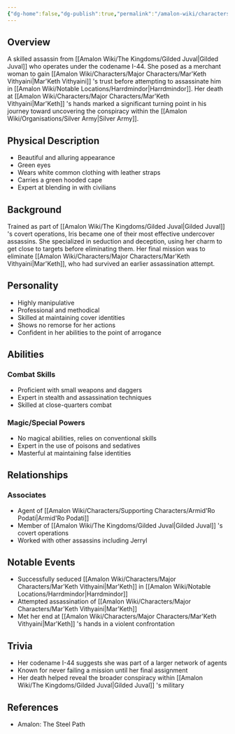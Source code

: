 ```yaml
---
{"dg-home":false,"dg-publish":true,"permalink":"/amalon-wiki/characters/major-characters/iris-i-44/","dgPassFrontmatter":true,"noteIcon":""}
---
```


## Overview
A skilled assassin from [[Amalon Wiki/The Kingdoms/Gilded Juval\|Gilded Juval]] who operates under the codename I-44. She posed as a merchant woman to gain [[Amalon Wiki/Characters/Major Characters/Mar'Keth Vithyaini\|Mar'Keth Vithyaini]] 's trust before attempting to assassinate him in [[Amalon Wiki/Notable Locations/Harrdmindor\|Harrdmindor]]. Her death at [[Amalon Wiki/Characters/Major Characters/Mar'Keth Vithyaini\|Mar'Keth]] 's hands marked a significant turning point in his journey toward uncovering the conspiracy within the [[Amalon Wiki/Organisations/Silver Army\|Silver Army]].

## Physical Description
- Beautiful and alluring appearance
- Green eyes
- Wears white common clothing with leather straps
- Carries a green hooded cape
- Expert at blending in with civilians

## Background
Trained as part of [[Amalon Wiki/The Kingdoms/Gilded Juval\|Gilded Juval]] 's covert operations, Iris became one of their most effective undercover assassins. She specialized in seduction and deception, using her charm to get close to targets before eliminating them. Her final mission was to eliminate [[Amalon Wiki/Characters/Major Characters/Mar'Keth Vithyaini\|Mar'Keth]], who had survived an earlier assassination attempt.

## Personality
- Highly manipulative
- Professional and methodical
- Skilled at maintaining cover identities
- Shows no remorse for her actions
- Confident in her abilities to the point of arrogance

## Abilities
### Combat Skills
- Proficient with small weapons and daggers
- Expert in stealth and assassination techniques
- Skilled at close-quarters combat

### Magic/Special Powers
- No magical abilities, relies on conventional skills
- Expert in the use of poisons and sedatives
- Masterful at maintaining false identities

## Relationships
### Associates
- Agent of [[Amalon Wiki/Characters/Supporting Characters/Armid'Ro Podati\|Armid'Ro Podati]]
- Member of [[Amalon Wiki/The Kingdoms/Gilded Juval\|Gilded Juval]] 's covert operations
- Worked with other assassins including Jerryl

## Notable Events
- Successfully seduced [[Amalon Wiki/Characters/Major Characters/Mar'Keth Vithyaini\|Mar'Keth]] in [[Amalon Wiki/Notable Locations/Harrdmindor\|Harrdmindor]]
- Attempted assassination of [[Amalon Wiki/Characters/Major Characters/Mar'Keth Vithyaini\|Mar'Keth]]
- Met her end at [[Amalon Wiki/Characters/Major Characters/Mar'Keth Vithyaini\|Mar'Keth]] 's hands in a violent confrontation

## Trivia
- Her codename I-44 suggests she was part of a larger network of agents
- Known for never failing a mission until her final assignment
- Her death helped reveal the broader conspiracy within [[Amalon Wiki/The Kingdoms/Gilded Juval\|Gilded Juval]] 's military

## References
- Amalon: The Steel Path